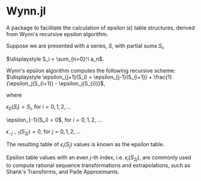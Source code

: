 # Wynn.jl
A package to facilitate the calculation of epsilon ($\epsilon$) table structures, derived from Wynn's recursive epsilon algorithm.

Suppose we are presented with a series, $S$, with partial sums $S_i$, 

$\displaystyle S_i = \sum_{n=0}^i a_n$.


Wynn's epsilon algorithm computes the following recursive scheme:
$\displaystyle \epsilon_{j+1}(S_i) = \epsilon_{j-1}(S_{i+1}) + \frac{1}{\epsilon_j(S_{i+1}) - \epsilon_j(S_{i})}$,

where

$\epsilon_{0}(S_i) = S_i$, for $i=0,1,2,\ldots$

\epsilon_{-1}(S_i) = 0$, for $i=0,1,2,\ldots$

$\epsilon_{-j-1}(S_{2j}) = 0$, for $j=0,1,2,\ldots$


The resulting table of $\epsilon_i(S_{j})$ values is known as the epsilon table.

Epsilon table values with an even $j$-th index, i.e. $\epsilon_i(S_{2j})$, are commonly used to compute rational sequence transformations and extrapolations, such as Shank's Transforms, and Pade Approximants.
